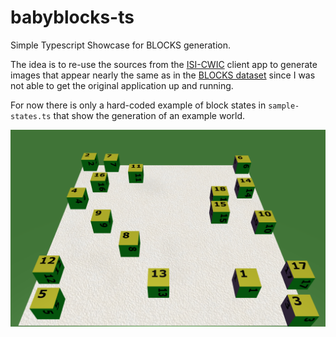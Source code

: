 # babyblocks-ts

Simple Typescript Showcase for BLOCKS generation. 

The idea is to re-use the sources from the [ISI-CWIC](https://github.com/ybisk/ISI-CWIC/) client app to generate images that appear nearly the same as in the [BLOCKS dataset](https://groundedlanguage.github.io/) since I was not able to get the original application up and running.

For now there is only a hard-coded example of block states in `sample-states.ts` that show the generation of an example world.

![Blocks World generated by the sample state](sample_state_image.PNG?raw=true)
